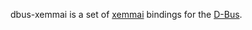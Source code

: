 dbus-xemmai is a set of [xemmai](/shin1m/xemmai) bindings for the [D-Bus](http://dbus.freedesktop.org).
